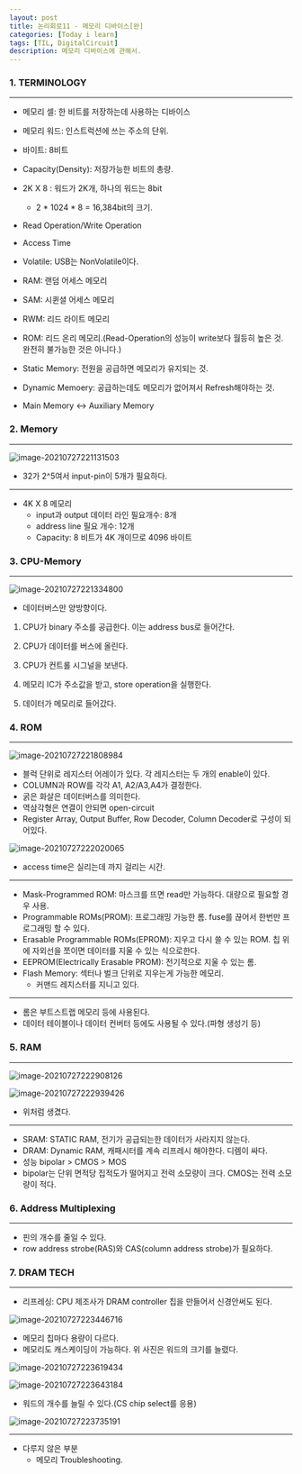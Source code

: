 ```yaml
---
layout: post
title: 논리회로11 - 메모리 디바이스[완]
categories: [Today i learn]
tags: [TIL, DigitalCircuit]
description: 메모리 디바이스에 관해서.
---
```


### 1. TERMINOLOGY

---

- 메모리 셀: 한 비트를 저장하는데 사용하는 디바이스
- 메모리 워드: 인스트럭션에 쓰는 주소의 단위.
- 바이트: 8비트
- Capacity(Density): 저장가능한 비트의 총량.

- 2K X 8 : 워드가 2K개, 하나의 워드는 8bit
  - 2 \* 1024 \* 8 = 16,384bit의 크기.

- Read Operation/Write Operation
- Access Time
- Volatile: USB는 NonVolatile이다.

- RAM: 랜덤 어세스 메모리
- SAM: 시퀸셜 어세스 메모리
- RWM: 리드 라이트 메모리
- ROM: 리드  온리 메모리.(Read-Operation의 성능이 write보다 월등히 높은 것. 완전히 불가능한 것은 아니다.)
- Static Memory: 전원을 공급하면 메모리가 유지되는 것.
- Dynamic Memoery: 공급하는데도 메모리가 없어져서 Refresh해야하는 것.
- Main Memory <-> Auxiliary Memory

### 2. Memory

---

![image-20210727221131503](https://raw.githubusercontent.com/chunyunseo/ImageRepo/image/img/image-20210727221131503.png)

- 32가 2^5여서 input-pin이 5개가 필요하다.

---

- 4K X 8 메모리
  - input과 output 데이터 라인 필요개수: 8개
  - address line 필요 개수: 12개
  - Capacity: 8 비트가 4K 개이므로 4096 바이트

### 3. CPU-Memory

---

![image-20210727221334800](https://raw.githubusercontent.com/chunyunseo/ImageRepo/image/img/image-20210727221334800.png)

- 데이터버스만 양방향이다.

1) CPU가 binary 주소를 공급한다. 이는 address bus로 들어간다.

2) CPU가 데이터를 버스에 올린다.

3) CPU가 컨트롤 시그널을 보낸다.

4) 메모리 IC가 주소값을 받고, store operation을 실행한다.

5) 데이터가 메모리로 들어갔다.

### 4. ROM

---

![image-20210727221808984](https://raw.githubusercontent.com/chunyunseo/ImageRepo/image/img/image-20210727221808984.png)

- 블럭 단위로 레지스터 어레이가 있다. 각 레지스터는 두 개의 enable이 있다.
- COLUMN과 ROW를 각각 A1, A2/A3,A4가 결정한다.
- 굵은 화살은 데이터버스를 의미한다.
- 역삼각형은 연결이 안되면 open-circuit
- Register Array, Output Buffer, Row Decoder, Column Decoder로 구성이 되어있다.

![image-20210727222020065](https://raw.githubusercontent.com/chunyunseo/ImageRepo/image/img/image-20210727222020065.png)

- access time은 실리는데 까지 걸리는 시간.

---

- Mask-Programmed ROM: 마스크를 뜨면 read만 가능하다. 대량으로 필요할 경우 사용.
- Programmable ROMs(PROM): 프로그래밍 가능한 롬. fuse를 끊어서 한번만 프로그래밍 할 수 있다.
- Erasable Programmable ROMs(EPROM): 지우고 다시 쓸 수 있는 ROM. 칩 위에 자외선을 쪼이면 데이터를 지울 수 있는 식으로한다.
- EEPROM(Electrically Erasable PROM): 전기적으로 지울 수 있는 롬.
- Flash Memory: 섹터나 벌크 단위로 지우는게 가능한 메모리.
  - 커맨드 레지스터를 지니고 있다.

---

- 롬은 부트스트랩 메모리 등에 사용된다.
- 데이터 테이블이나 데이터 컨버터 등에도 사용될 수 있다.(파형 생성기 등)

### 5. RAM

---

![image-20210727222908126](https://raw.githubusercontent.com/chunyunseo/ImageRepo/image/img/image-20210727222908126.png)

![image-20210727222939426](https://raw.githubusercontent.com/chunyunseo/ImageRepo/image/img/image-20210727222939426.png)

- 위처럼 생겼다.

---

- SRAM: STATIC RAM, 전기가 공급되는한 데이터가 사라지지 않는다.
- DRAM: Dynamic RAM, 캐패시터를 계속 리프레시 해야한다. 디렘이 싸다.
- 성능 bipolar > CMOS > MOS
- bipolar는 단위 면적당 집적도가 떨어지고 전력 소모량이 크다. CMOS는 전력 소모량이 적다.

### 6. Address Multiplexing

---

- 핀의 개수를 줄일 수 있다.
- row address  strobe(RAS)와 CAS(column address strobe)가 필요하다.

### 7. DRAM TECH

---

- 리프레싱: CPU 제조사가 DRAM controller 칩을 만들어서 신경안써도 된다.

![image-20210727223446716](https://raw.githubusercontent.com/chunyunseo/ImageRepo/image/img/image-20210727223446716.png)

- 메모리 칩마다 용량이 다르다.
- 메모리도 캐스케이딩이 가능하다. 위 사진은 워드의 크기를 늘렸다.

![image-20210727223619434](https://raw.githubusercontent.com/chunyunseo/ImageRepo/image/img/image-20210727223619434.png)

![image-20210727223643184](https://raw.githubusercontent.com/chunyunseo/ImageRepo/image/img/image-20210727223643184.png)

- 워드의 개수를 늘릴 수 있다.(CS chip select를 응용)

![image-20210727223735191](https://raw.githubusercontent.com/chunyunseo/ImageRepo/image/img/image-20210727223735191.png)



---

- 다루지 않은 부분
  - 메모리 Troubleshooting.

